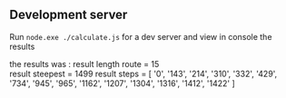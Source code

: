 
## Development server

Run `node.exe ./calculate.js` for a dev server and view in console the results

the results was :
result length route = 15  
result steepest = 1499 
result steps = [
  '0',    '143',  '214',
  '310',  '332',  '429',
  '734',  '945',  '965',
  '1162', '1207', '1304',
  '1316', '1412', '1422'
] 

